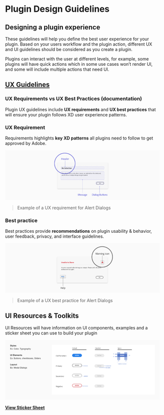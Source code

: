 # **Plugin Design Guidelines**


## Designing a plugin experience

These guidelines will help you define the best user experience for your plugin. Based on your users workflow and the plugin action, different UX and UI guidelines should be considered as you create a plugin.
 
Plugins can interact with the user at different levels, for example, some plugins will have quick actions which in some use cases won’t render UI, and some will include multiple actions that need UI. 


## [UX Guidelines](./ux_guidelines/index.md)

### **UX Requirements vs UX Best Practices (documentation)**
Plugin UX guidelines include **UX requirements** and **UX best practices** that will ensure your plugin follows XD user experience patterns. 

### UX Requirement
Requirements highlights **key XD patterns** all plugins need to follow to get approved by Adobe. 

![UX Requirement](ux_images/Requirement.png)

> Example of a UX requirement for Alert Dialogs


### Best practice

Best practices provide **recommendations** on plugin usability & behavior, user feedback, privacy, and interface guidelines. 

![UX Best Practice](ux_images/BestPractice.png)

> Example of a UX best practice for Alert Dialogs


## UI Resources & Toolkits

UI Resources will have information on UI components, examples and a sticker sheet you can use to build your plugin

![Ui Resources](ux_images/Style_examples.png)

**[View Sticker Sheet](./ui_resources/Sticker_sheet.md)**
